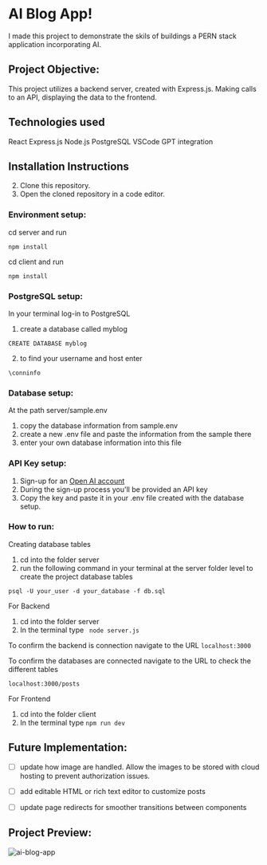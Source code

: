 # AI Blog App! 

I made this project to demonstrate the skils of buildings a PERN stack application incorporating AI. 

## Project Objective:

This project utilizes a backend server, created with Express.js. Making calls to an API, displaying the data to the frontend.

## Technologies used

React 
Express.js
Node.js
PostgreSQL
VSCode 
GPT integration

## Installation Instructions

2. Clone this repository.
3. Open the cloned repository in a code editor.


### Environment setup: 

cd server and run 

`````````
npm install
`````````

cd client and run 

`````````
npm install
`````````

### PostgreSQL setup: 
In your terminal log-in to PostgreSQL 
1. create a database called myblog 

`````````
CREATE DATABASE myblog 
`````````
2. to find your username and host enter 
`````````
\conninfo
`````````


### Database setup: 
At the path server/sample.env
1. copy the database information from sample.env 
2. create a new .env file and paste the information from the sample there 
3. enter your own database information into this file

### API Key setup: 
1. Sign-up for an [Open AI account](https://auth.openai.com/log-in)
2. During the sign-up process you'll be provided an API key 
3. Copy the key and paste it in your .env file created with the database setup. 


### How to run:

Creating database tables 
1. cd into the folder server 
2. run the following command in your terminal at the server folder level to create the project database tables 

`````````
psql -U your_user -d your_database -f db.sql
`````````

For Backend
1. cd into the folder server  
2. In the terminal type ````````` node server.js`````````

To confirm the backend is connection navigate to the URL 
`````````localhost:3000`````````

To confirm the databases are connected navigate to the URL to check the different tables 

`````````localhost:3000/posts`````````


For Frontend
1. cd into the folder client
2. In the terminal type ````````` npm run dev `````````


## Future Implementation: 
- [ ] update how image are handled. Allow the images to be stored with cloud hosting to prevent authorization issues. 
- [ ] add editable HTML or rich text editor to customize posts
- [ ] update page redirects for smoother transitions between components



## Project Preview: 
![ai-blog-app](https://github.com/user-attachments/assets/1700108a-618b-4706-a690-7aa387e360d4)




